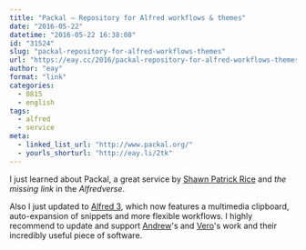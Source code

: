 ```yaml
---
title: "Packal – Repository for Alfred workflows & themes"
date: "2016-05-22"
datetime: "2016-05-22 16:38:08"
id: "31524"
slug: "packal-repository-for-alfred-workflows-themes"
url: "https://eay.cc/2016/packal-repository-for-alfred-workflows-themes/"
author: "eay"
format: "link"
categories:
  - 0815
  - english
tags:
  - alfred
  - service
meta:
  - linked_list_url: "http://www.packal.org/"
  - yourls_shorturl: "http://eay.li/2tk"
---
```


I just learned about Packal, a great service by [Shawn Patrick Rice](http://shawnrice.org/) and _the missing link_ in the _Alfredverse_.

Also I just updated to [Alfred 3](https://alfredapp.com/), which now features a multimedia clipboard, auto-expansion of snippets and more flexible workflows. I highly recommend to update and support [Andrew](https://twitter.com/preppeller)'s and [Vero](https://twitter.com/vero)'s work and their incredibly useful piece of software.
